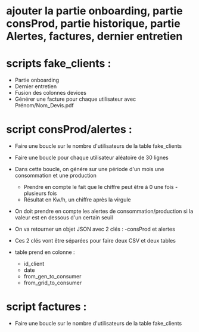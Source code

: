 # ajouter la partie onboarding, partie consProd, partie historique, partie Alertes, factures, dernier entretien

# scripts fake_clients : 
- Partie onboarding 
- Dernier entretien
- Fusion des colonnes devices
- Générer une facture pour chaque utilisateur avec Prénom/Nom_Devis.pdf

# script consProd/alertes : 
- Faire une boucle sur le nombre d'utilisateurs de la table fake_clients
- Faire une boucle pour chaque utilisateur aléatoire de 30 lignes
- Dans cette boucle, on génére sur une période d'un mois une consommation et une production
    - Prendre en compte le fait que le chiffre peut être à 0 une fois - plusieurs fois 
    - Résultat en Kw/h, un chiffre après la virgule
- On doit prendre en compte les alertes de consommation/production si la valeur est en dessous d'un certain seuil
- On va retourner un objet JSON avec 2 clés : -consProd et alertes 
- Ces 2 clés vont être séparées pour faire deux CSV et deux tables

- table prend en colonne : 
    - id_client
    - date
    - from_gen_to_consumer
    - from_grid_to_consumer

# script factures : 
- Faire une boucle sur le nombre d'utilisateurs de la table fake_clients 


